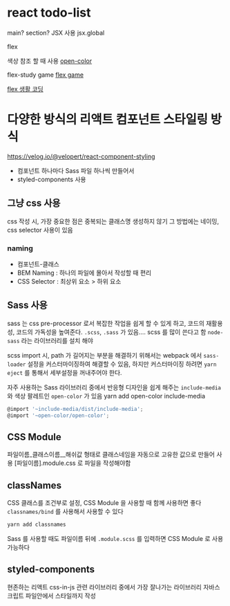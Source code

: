 # react todo-list

main? section?  JSX 사용
jsx.global

flex

색상 참조 할 때 사용
[open-color](https://yeun.github.io/open-color/)

flex-study game
[flex game](http://flexboxfroggy.com/#ko)


[flex 생활 코딩](https://opentutorials.org/course/2418/13526)

# 다양한 방식의 리액트 컴포넌트 스타일링 방식
https://velog.io/@velopert/react-component-styling
- 컴포넌트 하나마다 Sass 파일 하나씩 만들어서 
- styled-components 사용

## 그냥 css 사용
css 작성 시, 가장 중요한 점은 중복되는 클래스명 생성하지 않기
그 방법에는 네이밍, css selector 사용이 있음
### naming
- 컴포넌트-클래스 
- BEM Naming : 하나의 파일에 몰아서 작성할 때 편리
- CSS Selector : 최상위 요소 > 하위 요소

## Sass 사용
sass 는 css pre-processor 로서 복잡한 작업을 쉽게 할 수 있게 하고, 코드의 재활용성, 코드의 가독성을 높여준다.
`.scss`, `.sass` 가 있음.... scss 를 많이 쓴다고 함
`node-sass` 라는 라이브러리를 설치 해야 

scss import 시, path 가 길어지는 부분을 해결하기 위해서는 
webpack 에서 `sass-loader` 설정을 커스터마이징하여 해결할 수 있음, 
하지만 커스터마이징 하려면 `yarn eject` 를 통해서 세부설정을 꺼내주어야 한다.

자주 사용하는 Sass 라이브러리 중에서 반응형 디자인을 쉽게 해주는 `include-media`와
색상 팔레트인 `open-color` 가 있음
yarn add open-color include-media
```js
@import '~include-media/dist/include-media';
@import '~open-color/open-color';
```

## CSS Module
파일이름_클래스이름__해쉬값 형태로 클래스네임을 자동으로 고유한 값으로 만들어 사용
[파일이름].module.css 로 파일을 작성해야함


## classNames 
CSS 클래스를 조건부로 설정, CSS Module 을 사용할 때 함께 사용하면 좋다
`classnames/bind` 를 사용해서 사용할 수 있다
```sh
yarn add classnames
```

Sass 를 사용할 때도 파일이름 뒤에 `.module.scss` 를 입력하면 CSS Module 로 사용가능하다

## styled-components
현존하는 리액트 css-in-js 관련 라이브러리 중에서 가장 잘나가는 라이브러리
자바스크립트 파일안에서 스타일까지 작성



